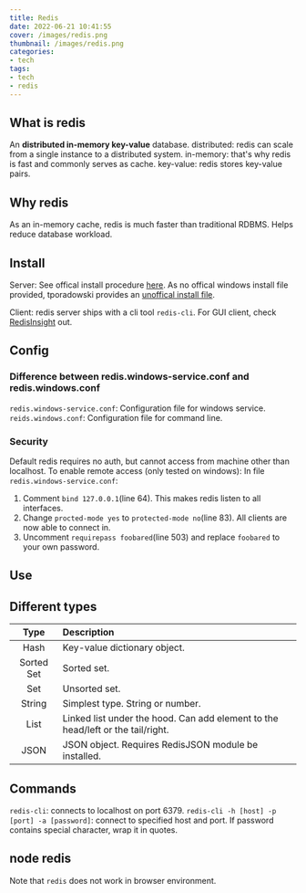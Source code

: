 ```yaml
---
title: Redis
date: 2022-06-21 10:41:55
cover: /images/redis.png
thumbnail: /images/redis.png
categories:
- tech
tags:
- tech
- redis
---
```

## What is redis
An **distributed in-memory key-value** database.
distributed: redis can scale from a single instance to a distributed system.
in-memory: that's why redis is fast and commonly serves as cache.
key-value: redis stores key-value pairs.

## Why redis
As an in-memory cache, redis is much faster than traditional RDBMS.
Helps reduce database workload.

## Install
Server: See offical install procedure [here](https://redis.io/docs/getting-started/installation/install-redis-on-linux/).
As no offical windows install file provided, tporadowski provides an [unoffical install file](https://github.com/tporadowski/redis/releases).

Client: redis server ships with a cli tool `redis-cli`. For GUI client, check [RedisInsight](https://redis.io/download/) out.

## Config
### Difference between redis.windows-service.conf and redis.windows.conf
`redis.windows-service.conf`: Configuration file for windows service.
`reids.windows.conf`: Configuration file for command line.

### Security
Default redis requires no auth, but cannot access from machine other than localhost.
To enable remote access (only tested on windows):
In file `redis.windows-service.conf`: 
  1. Comment `bind 127.0.0.1`(line 64). This makes redis listen to all interfaces.
  2. Change `procted-mode yes` to `protected-mode no`(line 83). All clients are now able to connect in.
  3. Uncomment `requirepass foobared`(line 503) and replace `foobared` to your own password.

## Use 
## Different types
|Type|Description|
|:-----:|:-----|
|Hash|Key-value dictionary object.|
|Sorted Set|Sorted set.|
|Set|Unsorted set.|
|String|Simplest type. String or number.|
|List|Linked list under the hood. Can add element to the head/left or the tail/right.|
|JSON|JSON object. Requires RedisJSON module be installed.|

## Commands
`redis-cli`: connects to localhost on port 6379.
`redis-cli -h [host] -p [port] -a [password]`: connect to specified host and port. If password contains special character, wrap it in quotes.

## node redis
Note that `redis` does not work in browser environment.
